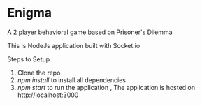# Enigma
A 2 player behavioral game based on Prisoner's Dilemma  

This is NodeJs application built with Socket.io

Steps to Setup

1. Clone the repo
2. *npm install* to install all dependencies
3. *npm start* to run the application , The application is hosted on http://localhost:3000
